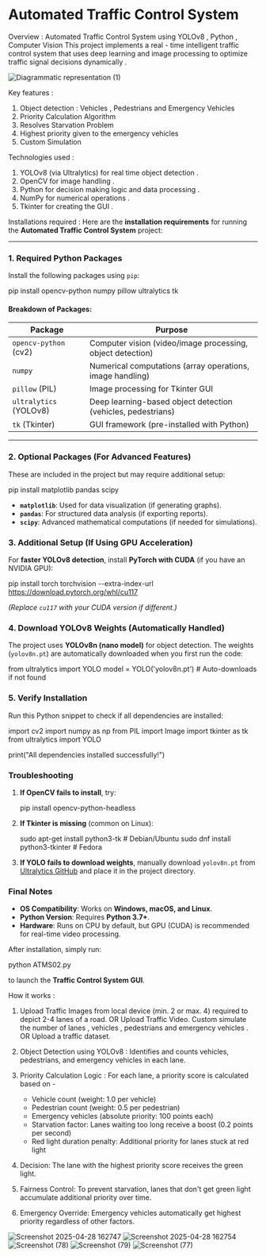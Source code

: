 # Automated Traffic Control System 

Overview : Automated Traffic Control System using YOLOv8 , Python , Computer Vision 
This project implements a real - time intelligent traffic control system that uses deep learning and image processing to optimize traffic signal decisions dynamically . 

![Diagrammatic representation  (1)](https://github.com/user-attachments/assets/a15238e4-d882-42b8-b356-d9e3fe0adc8d)

Key features : 
1.  Object detection : Vehicles , Pedestrians and Emergency Vehicles 
2. Priority Calculation Algorithm 
3.  Resolves Starvation Problem 
4. Highest priority given to the emergency vehicles 
5.  Custom Simulation 

Technologies used : 
1. YOLOv8 (via Ultralytics) for real time object detection .
2. OpenCV for image handling .
3. Python for decision making logic and data processing .
4. NumPy for numerical operations . 
6. Tkinter for creating the GUI .

Installations required : 
Here are the **installation requirements** for running the **Automated Traffic Control System** project:

---

### **1. Required Python Packages**
Install the following packages using `pip`:

pip install opencv-python numpy pillow ultralytics tk


#### **Breakdown of Packages:**
| Package | Purpose |
|---------|---------|
| `opencv-python` (cv2) | Computer vision (video/image processing, object detection) |
| `numpy` | Numerical computations (array operations, image handling) |
| `pillow` (PIL) | Image processing for Tkinter GUI |
| `ultralytics` (YOLOv8) | Deep learning-based object detection (vehicles, pedestrians) |
| `tk` (Tkinter) | GUI framework (pre-installed with Python) |

---

### **2. Optional Packages (For Advanced Features)**
These are included in the project but may require additional setup:

pip install matplotlib pandas scipy

- **`matplotlib`**: Used for data visualization (if generating graphs).
- **`pandas`**: For structured data analysis (if exporting reports).
- **`scipy`**: Advanced mathematical computations (if needed for simulations).



### **3. Additional Setup (If Using GPU Acceleration)**
For **faster YOLOv8 detection**, install **PyTorch with CUDA** (if you have an NVIDIA GPU):

pip install torch torchvision --extra-index-url https://download.pytorch.org/whl/cu117

*(Replace `cu117` with your CUDA version if different.)*



### **4. Download YOLOv8 Weights (Automatically Handled)**
The project uses **YOLOv8n (nano model)** for object detection. The weights (`yolov8n.pt`) are automatically downloaded when you first run the code:

from ultralytics import YOLO
model = YOLO('yolov8n.pt')  # Auto-downloads if not found


### **5. Verify Installation**
Run this Python snippet to check if all dependencies are installed:

import cv2
import numpy as np
from PIL import Image
import tkinter as tk
from ultralytics import YOLO

print("All dependencies installed successfully!")

### **Troubleshooting**
1. **If OpenCV fails to install**, try:
   
   pip install opencv-python-headless
   
3. **If Tkinter is missing** (common on Linux):

   sudo apt-get install python3-tk  # Debian/Ubuntu
   sudo dnf install python3-tkinter # Fedora
   
4. **If YOLO fails to download weights**, manually download `yolov8n.pt` from [Ultralytics GitHub](https://github.com/ultralytics/ultralytics) and place it in the project directory.

### **Final Notes**
- **OS Compatibility**: Works on **Windows, macOS, and Linux**.
- **Python Version**: Requires **Python 3.7+**.
- **Hardware**: Runs on CPU by default, but GPU (CUDA) is recommended for real-time video processing.

After installation, simply run:

python ATMS02.py

to launch the **Traffic Control System GUI**. 


How it works : 
1. Upload Traffic Images from local device (min. 2 or max. 4) required to depict 2-4 lanes of a road.
OR
Upload Traffic Video. 
Custom simulate the number of lanes , vehicles , pedestrians and emergency vehicles .
OR 
Upload a traffic dataset.  

3. Object Detection using YOLOv8 : Identifies and counts vehicles, pedestrians, and emergency vehicles in each lane.

4. Priority Calculation Logic  :  For each lane, a priority score is calculated based on - 
   - Vehicle count (weight: 1.0 per vehicle)
   - Pedestrian count (weight: 0.5 per pedestrian)
   - Emergency vehicles (absolute priority: 100 points each)
   - Starvation factor: Lanes waiting too long receive a boost (0.2 points per second)
   - Red light duration penalty: Additional priority for lanes stuck at red light

3. Decision: The lane with the highest priority score receives the green light.

4. Fairness Control: To prevent starvation, lanes that don't get green light accumulate additional priority over time.

5. Emergency Override: Emergency vehicles automatically get highest priority regardless of other factors.
   
![Screenshot 2025-04-28 162747](https://github.com/user-attachments/assets/37af0b24-9f44-4177-abaf-4e544d312631)
![Screenshot 2025-04-28 162754](https://github.com/user-attachments/assets/07776c40-da15-4472-b828-2b2930755800)
![Screenshot (78)](https://github.com/user-attachments/assets/2ade8b42-6f7d-442b-9602-c6ac3ce9d76f)
![Screenshot (79)](https://github.com/user-attachments/assets/d5e9df85-a814-4d2d-a0f4-ff9eb45a1c1c)
![Screenshot (77)](https://github.com/user-attachments/assets/e8cb2a62-c233-4c00-8b51-153cc79b15ed)

